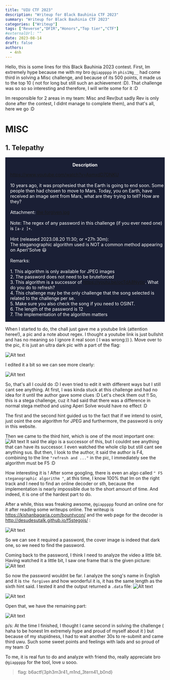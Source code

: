 ```yaml
---
title: "UIU CTF 2023"
description: "Writeup for Black Bauhinia CTF 2023"
summary: "Writeup for Black Bauhinia CTF 2023"
categories: ["Writeup"]
tags: ["Reverse","DFIR","Honors","Top tier","CTF"]
#externalUrl: ""
date: 2023-08-14
draft: false
authors:
  - 4nh
---
```


Hello, this is some lines for this Black Bauhinia 2023 contest. First, Im extremely hype because me with my bro  `@giappppp`  in  `phis1Ng__` had come third in solving a Misc challenge, and because of its 500 points, it made us to the top 10 ( not for long but still such an achievement :D). That challenge was so so so interesting and therefore, I will write some for it :D

Im responsible for 2 areas in my team: Misc and Rev(but sadly Rev is only done after the contest, I didnt manage to complete them), and that's all, here we go :D


# MISC
## 1. Telepathy

<div class="warning" style="padding:0.1em; background-color:#1A1F35;">
    <span>
        <p style="margin-top:1em; text-align:center;">
            <b><span style="color:#FFFFFF !important;"> Description</span></b>
        </p>
        <p style="margin-left:1em; color:#FFFFFF;">
            <a href="https://www.youtube.com/watch?v=AsmxdD7DNKU">https://www.youtube.com/watch?v=AsmxdD7DNKU</a><br>
            <br>
            10 years ago, it was prophesied that the Earth is going to end soon. Some people then had chosen to move to Mars. Today, you on Earth, have received an image sent from Mars, what are they trying to tell? How are they?<br>
            <br>
            Attachment: <a href="https://ctf.b6a.black/files/the_forgiven_78b1fd9d24b374e5671be61f8ca610cc.jpg">the forgiven.jpg</a><br>
            <br>
            Note: The regex of any password in this challenge (if you ever need one) is <code>[a-z ]+</code>.<br>
            <br>
            Hint (released 2023.08.20 11:30; or +27h 30m):<br>
            The steganographic algorithm used is NOT a common method appearing on Aperi'Solve 😃<br>
            <br>
            Remarks:<br>
            <br>
            1. This algorithm is only available for JPEG images<br>
            2. The password does not need to be bruteforced<br>
            3. This algorithm is a successor of <a href="https://youtu.be/ocTdA8NytIc">https://youtu.be/ocTdA8NytIc</a>. What do you do to refresh?<br>
            4. This challenge may be the only challenge that the song selected is related to the challenge per se. <br>
           5.  Make sure you also check the song if you need to OSINT.<br>
           6.  The length of the password is 12<br>
           7.  The implementation of the algorithm matters<br>
        </p>
        <p style="margin-bottom:1em; margin-right:1em; text-align:right; font-family:Georgia; color:#FFFFFF;">
        </p>
    </span>
</div>

When I started to do, the chall just gave me a youtube link (attention heree!), a pic and a note about regex. I thought a youtube link is just bullshit and has no meaning so I ignore it real soon ( I was wrong:)) ). Move over to the pic, it is just an ultra dark pic with a part of the flag: 

![Alt text](image-1.png)

I edited it a bit so we can see more clearly:

![Alt text](<Screenshot 2023-08-19 162419.png>)

So, that's all I could do :D I even tried to edit it with different ways but I still cant see anything. At first, I was kinda stuck at this challenge and had no idea for it until the author gave some clues :D Let's check them out !! So, this is a stega challenge, cuz it had said that there was a difference in normal stega method and using Aperi Solve would have no effect :D

The first and the second hint guided us to the fact that if we intend to osint, just osint the one algorithm for JPEG and furthermore, the password is only in this website.

Then we came to the third hint, which is one of the most important one:
![Alt text](image.png)
It said the algo is a successor of this, but I couldnt see anything that can have its successor. I even watched the whole clip but still cant see anything sus. But then, I look to the author, it said the author is F4, combining to the line `"refresh and ..."` in the pic, I immediately see the algorithm must be F5 :D 

How interesting it is ! After some googling, there is even an algo called `" F5 steganographic algorithm "`, at this time, I know 100% that Im on the right track and I need to find an online decoder or sth, because the implementation is nearly impossible due to the short amount of time. And indeed, it is one of the hardest part to do.

After a while, thiss was freaking awsome, `@giappppp` found an online one for it after reading some writeups online. The writeup is https://kishanbagaria.com/bountycon/ and the web page for the decoder is http://desudesutalk.github.io/f5stegojs/ :

![Alt text](image-2.png)

So we can see it required a password, the cover image is indeed that dark one, so we need to find the password.

Coming back to the password, I think I need to analyze the video a little bit. Having watched it a little bit, I saw one frame that is the given picture: 
![Alt text](image-3.png)

So now the password wouldnt be far. I analyze the song's name in English and it is `the forgiven` and how wonderful it is, it has the same length as the sixth hint said. I tested it and the output returned a `.data` file: 
![Alt text](<Screenshot 2023-08-20 125801.png>)

![Alt text](image-4.png)

Open that, we have the remaining part:

![Alt text](image-5.png)

p/s: At the time I finished, I thought I came second in solving the challenge ( haha to be honest Im extremely hype and proud of myself about it ) but because of my stupidness, I had to wait another 30s to re-submit and came third uwu. Such some sweet points and feelings with lads and so proud of my team :D

To me, it is real fun to do and analyze with friend tho, really appreciate bro `@giappppp` for the tool, love u sooo.

> flag: b6actf{3ph3m3r41_m1nd_3tern41_b0nd}

